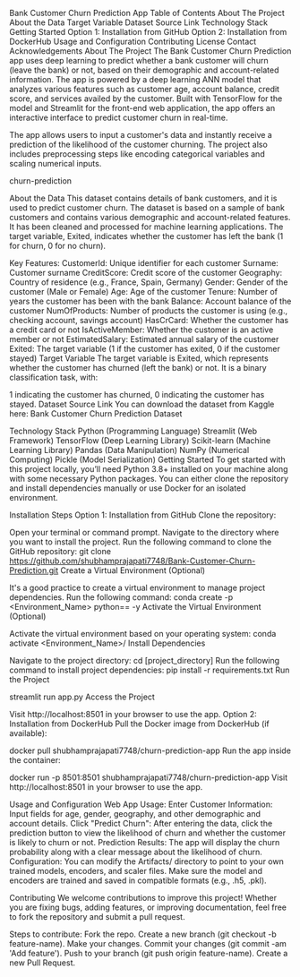 Bank Customer Churn Prediction App
Table of Contents
About The Project
About the Data
Target Variable
Dataset Source Link
Technology Stack
Getting Started
Option 1: Installation from GitHub
Option 2: Installation from DockerHub
Usage and Configuration
Contributing
License
Contact
Acknowledgements
About The Project
The Bank Customer Churn Prediction app uses deep learning to predict whether a bank customer will churn (leave the bank) or not, based on their demographic and account-related information. The app is powered by a deep learning ANN model that analyzes various features such as customer age, account balance, credit score, and services availed by the customer. Built with TensorFlow for the model and Streamlit for the front-end web application, the app offers an interactive interface to predict customer churn in real-time.

The app allows users to input a customer's data and instantly receive a prediction of the likelihood of the customer churning. The project also includes preprocessing steps like encoding categorical variables and scaling numerical inputs.

churn-prediction

About the Data
This dataset contains details of bank customers, and it is used to predict customer churn. The dataset is based on a sample of bank customers and contains various demographic and account-related features. It has been cleaned and processed for machine learning applications. The target variable, Exited, indicates whether the customer has left the bank (1 for churn, 0 for no churn).

Key Features:
CustomerId: Unique identifier for each customer
Surname: Customer surname
CreditScore: Credit score of the customer
Geography: Country of residence (e.g., France, Spain, Germany)
Gender: Gender of the customer (Male or Female)
Age: Age of the customer
Tenure: Number of years the customer has been with the bank
Balance: Account balance of the customer
NumOfProducts: Number of products the customer is using (e.g., checking account, savings account)
HasCrCard: Whether the customer has a credit card or not
IsActiveMember: Whether the customer is an active member or not
EstimatedSalary: Estimated annual salary of the customer
Exited: The target variable (1 if the customer has exited, 0 if the customer stayed)
Target Variable
The target variable is Exited, which represents whether the customer has churned (left the bank) or not. It is a binary classification task, with:

1 indicating the customer has churned,
0 indicating the customer has stayed.
Dataset Source Link
You can download the dataset from Kaggle here:
Bank Customer Churn Prediction Dataset

Technology Stack
Python (Programming Language)
Streamlit (Web Framework)
TensorFlow (Deep Learning Library)
Scikit-learn (Machine Learning Library)
Pandas (Data Manipulation)
NumPy (Numerical Computing)
Pickle (Model Serialization)
Getting Started
To get started with this project locally, you’ll need Python 3.8+ installed on your machine along with some necessary Python packages. You can either clone the repository and install dependencies manually or use Docker for an isolated environment.

Installation Steps
Option 1: Installation from GitHub
Clone the repository:

Open your terminal or command prompt.
Navigate to the directory where you want to install the project.
Run the following command to clone the GitHub repository:
git clone https://github.com/shubhamprajapati7748/Bank-Customer-Churn-Prediction.git
Create a Virtual Environment (Optional)

It's a good practice to create a virtual environment to manage project dependencies. Run the following command:
conda create -p <Environment_Name> python==<python version> -y
Activate the Virtual Environment (Optional)

Activate the virtual environment based on your operating system:
conda activate <Environment_Name>/
Install Dependencies

Navigate to the project directory:
cd [project_directory]
Run the following command to install project dependencies:
pip install -r requirements.txt
Run the Project

streamlit run app.py
Access the Project

Visit http://localhost:8501 in your browser to use the app.
Option 2: Installation from DockerHub
Pull the Docker image from DockerHub (if available):

docker pull shubhamprajapati7748/churn-prediction-app
Run the app inside the container:

docker run -p 8501:8501 shubhamprajapati7748/churn-prediction-app
Visit http://localhost:8501 in your browser to use the app.

Usage and Configuration
Web App Usage:
Enter Customer Information: Input fields for age, gender, geography, and other demographic and account details.
Click "Predict Churn": After entering the data, click the prediction button to view the likelihood of churn and whether the customer is likely to churn or not.
Prediction Results: The app will display the churn probability along with a clear message about the likelihood of churn.
Configuration:
You can modify the Artifacts/ directory to point to your own trained models, encoders, and scaler files. Make sure the model and encoders are trained and saved in compatible formats (e.g., .h5, .pkl).

Contributing
We welcome contributions to improve this project! Whether you are fixing bugs, adding features, or improving documentation, feel free to fork the repository and submit a pull request.

Steps to contribute:
Fork the repo.
Create a new branch (git checkout -b feature-name).
Make your changes.
Commit your changes (git commit -am 'Add feature').
Push to your branch (git push origin feature-name).
Create a new Pull Request.

